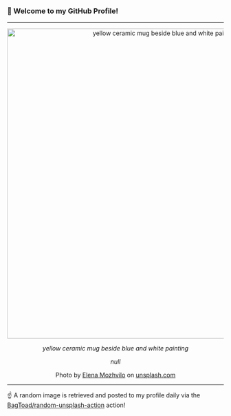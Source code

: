 ### 👋 Welcome to my GitHub Profile!

----

<div align="center">
  <img width="720" src="https://images.unsplash.com/photo-1615733557395-4b748dcb77d7?crop=entropy&cs=tinysrgb&fit=max&fm=jpg&ixid=M3w1NTI0OTR8MHwxfHJhbmRvbXx8fHx8fHx8fDE3MDUyMTI1MDd8&ixlib=rb-4.0.3&q=80&w=1080" alt="yellow ceramic mug beside blue and white painting">
  
  <em>yellow ceramic mug beside blue and white painting</em>
  
  <em>null</em>
  
  Photo by [Elena Mozhvilo](https://mea2004.myportfolio.com) on [unsplash.com](https://unsplash.com/)
</div>

----

☝️ A random image is retrieved and posted to my profile daily via the [BagToad/random-unsplash-action](https://github.com/BagToad/random-unsplash-action) action!
